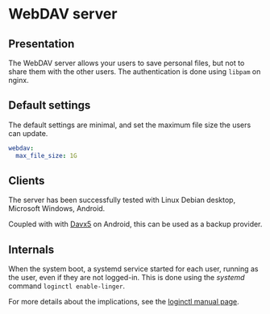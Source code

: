 # WebDAV server

## Presentation

The WebDAV server allows your users to save personal files, but not to share them with the other users. The
authentication is done using `libpam` on nginx.


## Default settings

The default settings are minimal, and set the maximum file size the users can update.

```yml
webdav:
  max_file_size: 1G
```


## Clients

The server has been successfully tested with Linux Debian desktop, Microsoft Windows, Android.

Coupled with with [Davx5](https://www.davx5.com/) on Android, this can be used as a backup provider.


## Internals

When the system boot, a systemd service started for each user, running as the user, even if they are not logged-in. This
is done using the _systemd_ command `loginctl enable-linger`.

For more details about the implications, see the
[loginctl manual page](https://www.freedesktop.org/software/systemd/man/latest/loginctl.html).
